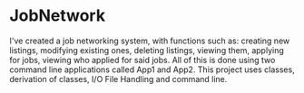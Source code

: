 # JobNetwork
I've created a job networking system, with functions such as: creating new listings, modifying existing ones, deleting listings, viewing them, applying for jobs, viewing who applied for said jobs. All of this is done using two command line applications called  App1 and App2.
This project uses classes, derivation of classes, I/O File Handling and command line.
